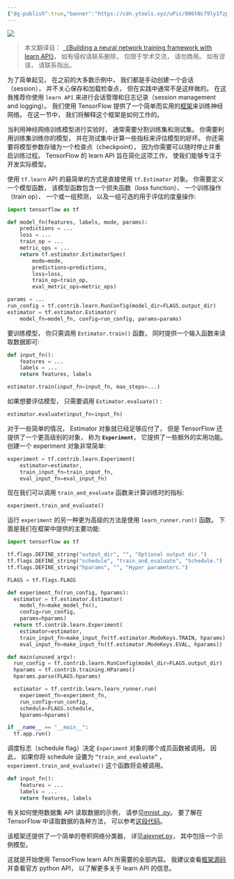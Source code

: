 ```yaml
---
{"dg-publish":true,"banner":"https://cdn.ytools.xyz/uPic/006tNc79ly1fzpym7tmc9j30u00gwjrj.jpg","permalink":"/外文翻译/EffectiveTensorFlow/13. 在 TensorFlow 中利用 learn API 构建神经网络框架/","dgPassFrontmatter":true}
---
```


![](https://cdn.ytools.xyz/uPic/006tNc79ly1fzpym7tmc9j30u00gwjrj.jpg)

> 本文翻译自： [《Building a neural network training framework with learn API》](https://github.com/vahidk/EffectiveTensorflow#building-a-neural-network-training-framework-with-learn-api)， 如有侵权请联系删除， 仅限于学术交流， 请勿商用。 如有谬误， 请联系指出。

为了简单起见， 在之前的大多数示例中， 我们都是手动创建一个会话（session）， 并不关心保存和加载检查点， 但在实践中通常不是这样做的。 在这我推荐你使用 `learn API` 来进行会话管理和日志记录（session management and logging）。 我们使用 TensorFlow 提供了一个简单而实用的[框架](https://github.com/vahidk/TensorflowFramework/tree/master)来训练神经网络。 在这一节中， 我们将解释这个框架是如何工作的。

当利用神经网络训练模型进行实验时， 通常需要分割训练集和测试集。 你需要利用训练集训练你的模型， 并在测试集中计算一些指标来评估模型的好坏。 你还需要将模型参数存储为一个检查点（checkpoint）， 因为你需要可以随时停止并重启训练过程。 TensorFlow 的 learn API 旨在简化这项工作， 使我们能够专注于开发实际模型。

使用 `tf.learn` API 的最简单的方式是直接使用 `tf.Estimator` 对象。 你需要定义一个模型函数， 该模型函数包含一个损失函数（loss function）、 一个训练操作（train op）、 一个或一组预测， 以及一组可选的用于评估的度量操作:

```python
import tensorflow as tf

def model_fn(features, labels, mode, params):
    predictions = ...
    loss = ...
    train_op = ...
    metric_ops = ...
    return tf.estimator.EstimatorSpec(
        mode=mode,
        predictions=predictions,
        loss=loss,
        train_op=train_op,
        eval_metric_ops=metric_ops)

params = ...
run_config = tf.contrib.learn.RunConfig(model_dir=FLAGS.output_dir)
estimator = tf.estimator.Estimator(
    model_fn=model_fn, config=run_config, params=params)
```

要训练模型， 你只需调用 `Estimator.train()` 函数， 同时提供一个输入函数来读取数据即可:

```python
def input_fn():
    features = ...
    labels = ...
    return features, labels

estimator.train(input_fn=input_fn, max_steps=...)
```

如果想要评估模型， 只需要调用 `Estimator.evaluate()` :

```python
estimator.evaluate(input_fn=input_fn)
```

对于一些简单的情况， Estimator 对象就已经足够应付了， 但是 TensorFlow 还提供了一个更高级别的对象， 称为 **`Experiment`**， 它提供了一些额外的实用功能。 创建一个 experiment 对象非常简单:

```python
experiment = tf.contrib.learn.Experiment(
    estimator=estimator,
    train_input_fn=train_input_fn,
    eval_input_fn=eval_input_fn)
```

现在我们可以调用 `train_and_evaluate` 函数来计算训练时的指标:

```python
experiment.train_and_evaluate()
```

运行 `experiment` 的另一种更为高级的方法是使用 `learn_runner.run()` 函数。 下面是我们在框架中提供的主要功能:

```python
import tensorflow as tf

tf.flags.DEFINE_string("output_dir", "", "Optional output dir.")
tf.flags.DEFINE_string("schedule", "train_and_evaluate", "Schedule.")
tf.flags.DEFINE_string("hparams", "", "Hyper parameters.")

FLAGS = tf.flags.FLAGS

def experiment_fn(run_config, hparams):
  estimator = tf.estimator.Estimator(
    model_fn=make_model_fn(),
    config=run_config,
    params=hparams)
  return tf.contrib.learn.Experiment(
    estimator=estimator,
    train_input_fn=make_input_fn(tf.estimator.ModeKeys.TRAIN, hparams),
    eval_input_fn=make_input_fn(tf.estimator.ModeKeys.EVAL, hparams))

def main(unused_argv):
  run_config = tf.contrib.learn.RunConfig(model_dir=FLAGS.output_dir)
  hparams = tf.contrib.training.HParams()
  hparams.parse(FLAGS.hparams)

  estimator = tf.contrib.learn.learn_runner.run(
    experiment_fn=experiment_fn,
    run_config=run_config,
    schedule=FLAGS.schedule,
    hparams=hparams)

if __name__ == "__main__":
  tf.app.run()
```

调度标志（schedule flag）决定 `Experiment` 对象的哪个成员函数被调用。 因此， 如果你将 schedule 设置为 `“train_and_evaluate”` ， `experiment.train_and_evaluate()` 这个函数将会被调用。

```python
def input_fn():
    features = ...
    labels = ...
    return features, labels
```

有关如何使用数据集 API 读取数据的示例， 请参见[mnist .py](https://github.com/vahidk/TensorflowFramework/blob/master/dataset/mnist.py)。 要了解在 TensorFlow 中读取数据的各种方法， 可以参考[这段代码](https://github.com/vahidk/EffectiveTensorflow#data)。

该框架还提供了一个简单的卷积网络分类器， 详见[alexnet.py](https://github.com/vahidk/TensorflowFramework/blob/master/model/alexnet.py)， 其中包括一个示例模型。

这就是开始使用 TensorFlow learn API 所需要的全部内容。 我建议查看[框架源码](https://github.com/vahidk/TensorFlowFramework)并查看官方 python API， 以了解更多关于 learn API 的信息。
